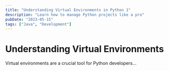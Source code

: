 ```yaml
---
title: "Understanding Virtual Environments in Python 1"
description: "Learn how to manage Python projects like a pro"
pubDate: "2023-05-15"
tags: ["Java", "Development"]
---
```


# Understanding Virtual Environments

Virtual environments are a crucial tool for Python developers...